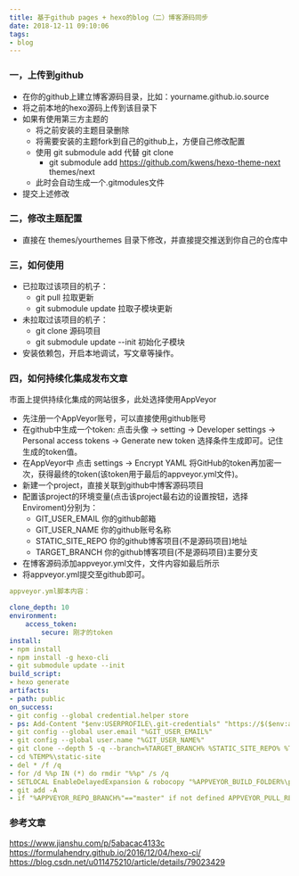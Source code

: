 ```yaml
---
title: 基于github pages + hexo的blog（二）博客源码同步
date: 2018-12-11 09:10:06
tags:
- blog
---
```


### 一，上传到github

+ 在你的github上建立博客源码目录，比如：yourname.github.io.source
+ 将之前本地的hexo源码上传到该目录下
+ 如果有使用第三方主题的
    + 将之前安装的主题目录删除
    + 将需要安装的主题fork到自己的github上，方便自己修改配置
    + 使用 git submodule add 代替 git clone
        - git submodule add https://github.com/kwens/hexo-theme-next themes/next
    + 此时会自动生成一个.gitmodules文件
+ 提交上述修改

### 二，修改主题配置

+ 直接在 themes/yourthemes 目录下修改，并直接提交推送到你自己的仓库中

<!-- more -->

### 三，如何使用

+ 已拉取过该项目的机子：
    - git pull 拉取更新
    - git submodule update 拉取子模块更新
+ 未拉取过该项目的机子：
    - git clone 源码项目
    - git submodule update --init 初始化子模块
+ 安装依赖包，开启本地调试，写文章等操作。

### 四，如何持续化集成发布文章

市面上提供持续化集成的网站很多，此处选择使用AppVeyor
+ 先注册一个AppVeyor账号，可以直接使用github账号
+ 在github中生成一个token: 点击头像 -> setting -> Developer settings -> Personal access tokens -> Generate new token 选择条件生成即可。记住生成的token值。
+ 在AppVeyor中 点击 settings -> Encrypt YAML 将GitHub的token再加密一次，获得最终的token(该token用于最后的appveyor.yml文件)。
+ 新建一个project，直接关联到github中博客源码项目
+ 配置该project的环境变量(点击该project最右边的设置按钮，选择Enviroment)分别为：
    - GIT_USER_EMAIL      你的github邮箱
    - GIT_USER_NAME      你的github账号名称
    - STATIC_SITE_REPO  你的github博客项目(不是源码项目)地址
    - TARGET_BRANCH     你的github博客项目(不是源码项目)主要分支
+ 在博客源码添加appveyor.yml文件，文件内容如最后所示
+ 将appveyor.yml提交至github即可。

```yml
appveyor.yml脚本内容：

clone_depth: 10
environment:
    access_token:
        secure: 刚才的token
install:
- npm install
- npm install -g hexo-cli
- git submodule update --init
build_script:
- hexo generate
artifacts:
- path: public
on_success:
- git config --global credential.helper store
- ps: Add-Content "$env:USERPROFILE\.git-credentials" "https://$($env:access_token):x-oauth-basic@github.com`n"
- git config --global user.email "%GIT_USER_EMAIL%"
- git config --global user.name "%GIT_USER_NAME%"
- git clone --depth 5 -q --branch=%TARGET_BRANCH% %STATIC_SITE_REPO% %TEMP%\static-site
- cd %TEMP%\static-site
- del * /f /q
- for /d %%p IN (*) do rmdir "%%p" /s /q
- SETLOCAL EnableDelayedExpansion & robocopy "%APPVEYOR_BUILD_FOLDER%\public" "%TEMP%\static-site" /e & IF !ERRORLEVEL! EQU 1 (exit 0) ELSE (IF !ERRORLEVEL! EQU 3 (exit 0) ELSE (exit 1))
- git add -A
- if "%APPVEYOR_REPO_BRANCH%"=="master" if not defined APPVEYOR_PULL_REQUEST_NUMBER (git diff --quiet --exit-code --cached || git commit -m "Update Static Site" && git push origin %TARGET_BRANCH% && appveyor AddMessage "Static Site Updated")
```

### 参考文章


https://www.jianshu.com/p/5abacac4133c
https://formulahendry.github.io/2016/12/04/hexo-ci/
https://blog.csdn.net/u011475210/article/details/79023429
